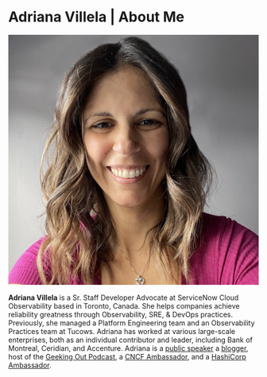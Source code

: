 # Adriana Villela | About Me

![Adriana Villela profile pic](https://github.com/avillela/adriana-bio/blob/main/Adriana%20Villela%20-%202022-10-08%20-%20square.jpeg)

**Adriana Villela** is a Sr. Staff Developer Advocate at ServiceNow Cloud Observability based in Toronto, Canada. She helps companies achieve reliability greatness through Observability, SRE, & DevOps practices. Previously, she managed a Platform Engineering team and an Observability Practices team at Tucows. Adriana has worked at various large-scale enterprises, both as an individual contributor and leader, including Bank of Montreal, Ceridian, and Accenture. Adriana is a [public speaker](https://youtube.com/playlist?list=PL2n5EpcOFZftFNYugZ0HgfJ6e-7uDpuwZ&si=bzfblfKr1v0_gMhb) a [blogger](https://adri-v.medium.com), host of the [Geeking Out Podcast](https://bento.me/geekingout), a [CNCF Ambassador](https://www.cncf.io/people/ambassadors/), and a [HashiCorp Ambassador](https://www.hashicorp.com/ambassadors/directory?q=Villela).

